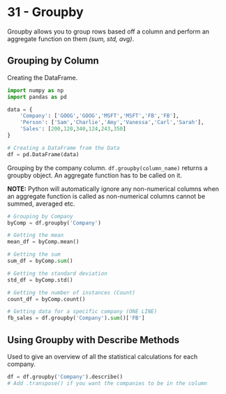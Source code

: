 # 31 - Groupby

Groupby allows you to group rows based off a column and perform an aggregate function on them *(sum, std, avg)*.

## Grouping by Column

Creating the DataFrame.

```py
import numpy as np
import pandas as pd

data = {
    'Company': ['GOOG','GOOG','MSFT','MSFT','FB','FB'],
    'Person': ['Sam','Charlie','Amy','Vanessa','Carl','Sarah'],
    'Sales': [200,120,340,124,243,350]
}

# Creating a DataFrame from the Data
df = pd.DataFrame(data)
```

Grouping by the company column. `df.groupby(column_name)` returns a groupby object. An aggregate function has to be called on it.

**NOTE:** Python will automatically ignore any non-numerical columns when an aggregate function is called as non-numerical columns cannot be summed, averaged etc.

```py
# Grouping by Company
byComp = df.groupby('Company')

# Getting the mean
mean_df = byComp.mean()

# Getting the sum
sum_df = byComp.sum()

# Getting the standard deviation
std_df = byComp.std()

# Getting the number of instances (Count)
count_df = byComp.count()

# Getting data for a specific company (ONE LINE)
fb_sales = df.groupby('Company').sum()['FB']
```

## Using Groupby with Describe Methods

Used to give an overview of all the statistical calculations for each company.

```py
df = df.groupby('Company').describe()
# Add .transpose() if you want the companies to be in the column
```

